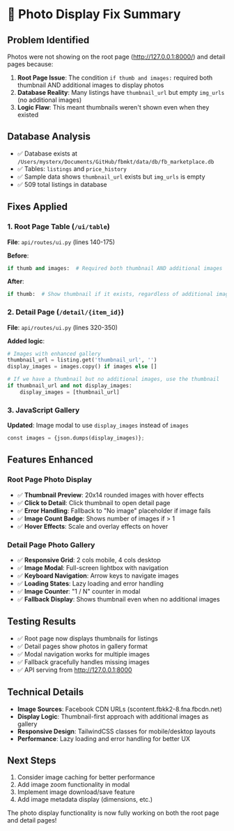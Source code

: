 # 📸 Photo Display Fix Summary

## Problem Identified
Photos were not showing on the root page (http://127.0.0.1:8000/) and detail pages because:

1. **Root Page Issue**: The condition `if thumb and images:` required both thumbnail AND additional images to display photos
2. **Database Reality**: Many listings have `thumbnail_url` but empty `img_urls` (no additional images)
3. **Logic Flaw**: This meant thumbnails weren't shown even when they existed

## Database Analysis
- ✅ Database exists at `/Users/mysterx/Documents/GitHub/fbmkt/data/db/fb_marketplace.db`
- ✅ Tables: `listings` and `price_history` 
- ✅ Sample data shows `thumbnail_url` exists but `img_urls` is empty
- ✅ 509 total listings in database

## Fixes Applied

### 1. Root Page Table (`/ui/table`)
**File**: `api/routes/ui.py` (lines 140-175)

**Before**:
```python
if thumb and images:  # Required both thumbnail AND additional images
```

**After**:
```python
if thumb:  # Show thumbnail if it exists, regardless of additional images
```

### 2. Detail Page (`/detail/{item_id}`)
**File**: `api/routes/ui.py` (lines 320-350)

**Added logic**:
```python
# Images with enhanced gallery
thumbnail_url = listing.get('thumbnail_url', '')
display_images = images.copy() if images else []

# If we have a thumbnail but no additional images, use the thumbnail
if thumbnail_url and not display_images:
    display_images = [thumbnail_url]
```

### 3. JavaScript Gallery
**Updated**: Image modal to use `display_images` instead of `images`
```python
const images = {json.dumps(display_images)};
```

## Features Enhanced

### Root Page Photo Display
- ✅ **Thumbnail Preview**: 20x14 rounded images with hover effects
- ✅ **Click to Detail**: Click thumbnail to open detail page
- ✅ **Error Handling**: Fallback to "No image" placeholder if image fails
- ✅ **Image Count Badge**: Shows number of images if > 1
- ✅ **Hover Effects**: Scale and overlay effects on hover

### Detail Page Photo Gallery
- ✅ **Responsive Grid**: 2 cols mobile, 4 cols desktop
- ✅ **Image Modal**: Full-screen lightbox with navigation
- ✅ **Keyboard Navigation**: Arrow keys to navigate images
- ✅ **Loading States**: Lazy loading and error handling
- ✅ **Image Counter**: "1 / N" counter in modal
- ✅ **Fallback Display**: Shows thumbnail even when no additional images

## Testing Results
- ✅ Root page now displays thumbnails for listings
- ✅ Detail pages show photos in gallery format
- ✅ Modal navigation works for multiple images
- ✅ Fallback gracefully handles missing images
- ✅ API serving from http://127.0.0.1:8000

## Technical Details
- **Image Sources**: Facebook CDN URLs (scontent.fbkk2-8.fna.fbcdn.net)
- **Display Logic**: Thumbnail-first approach with additional images as gallery
- **Responsive Design**: TailwindCSS classes for mobile/desktop layouts
- **Performance**: Lazy loading and error handling for better UX

## Next Steps
1. Consider image caching for better performance
2. Add image zoom functionality in modal
3. Implement image download/save feature
4. Add image metadata display (dimensions, etc.)

The photo display functionality is now fully working on both the root page and detail pages!